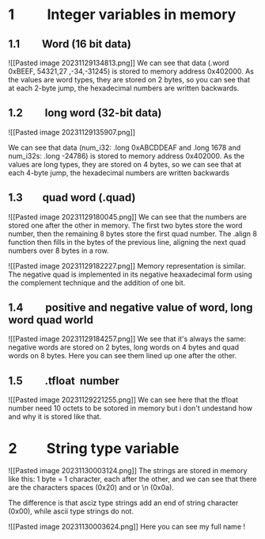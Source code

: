 # 1          Integer variables in memory

## 1.1         Word (16 bit data)

![[Pasted image 20231129134813.png]]
We can see that data (.word 0xBEEF, 54321,27 ,-34,-31245) is stored to memory address 0x402000. As the values are word types, they are stored on 2 bytes, so you can see that at each 2-byte jump, the hexadecimal numbers are written backwards.

## 1.2         long word (32-bit data)

![[Pasted image 20231129135907.png]]

We can see that data (num_i32: .long 0xABCDDEAF and .long 1678 and num_i32s: .long -24786) is stored to memory address 0x402000. As the values are long types, they are stored on 4 bytes, so we can see that at each 4-byte jump, the hexadecimal numbers are written backwards 


## 1.3        quad word (.quad)

![[Pasted image 20231129180045.png]]
We can see that the numbers are stored one after the other in memory. The first two bytes store the word number, then the remaining 8 bytes store the first quad number. The .align 8 function then fills in the bytes of the previous line, aligning the next quad numbers over 8 bytes in a row.

![[Pasted image 20231129182227.png]]
Memory representation is similar. The negative quad is implemented in its negative heaxadecimal form using the complement technique and the addition of one bit.

## 1.4         positive and negative value of word, long word quad world

![[Pasted image 20231129184257.png]]
We see that it's always the same: negative words are stored on 2 bytes, long words on 4 bytes and quad words on 8 bytes. Here you can see them lined up one after the other.


## 1.5         .tfloat  number

![[Pasted image 20231129221255.png]]
We can see here that the tfloat number need 10 octets to be sotored in memory but i don't undestand how and why it is stored like that.

# 2         String type variable

![[Pasted image 20231130003124.png]]
The strings are stored in memory like this: 1 byte = 1 character, each after the other, and we can see that there are the characters spaces (0x20) and or \n (0x0a).

The difference is that asciz type strings add an end of string character (0x00), while ascii type strings do not.

![[Pasted image 20231130003624.png]]
Here you can see my full name !
